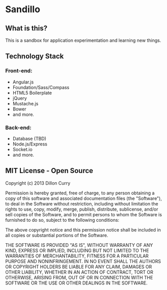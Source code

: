 # Sandillo
## What is this?
This is a sandbox for application experimentation and learning new things.
## Technology Stack
### Front-end:
* Angular.js
* Foundation/Sass/Compass
* HTML5 Boilerplate
* jQuery
* Mustache.js
* Bower
* and more.

### Back-end:
* Database (TBD)
* Node.js/Express
* Socket.io
* and more.

## MIT License - Open Source
Copyright (c) 2013 Dillon Curry

Permission is hereby granted, free of charge, to any person obtaining a copy of this software and associated documentation files (the "Software"), to deal in the Software without restriction, including without limitation the rights to use, copy, modify, merge, publish, distribute, sublicense, and/or sell copies of the Software, and to permit persons to whom the Software is furnished to do so, subject to the following conditions:

The above copyright notice and this permission notice shall be included in all copies or substantial portions of the Software.

THE SOFTWARE IS PROVIDED "AS IS", WITHOUT WARRANTY OF ANY KIND, EXPRESS OR IMPLIED, INCLUDING BUT NOT LIMITED TO THE WARRANTIES OF MERCHANTABILITY, FITNESS FOR A PARTICULAR PURPOSE AND NONINFRINGEMENT. IN NO EVENT SHALL THE AUTHORS OR COPYRIGHT HOLDERS BE LIABLE FOR ANY CLAIM, DAMAGES OR OTHER LIABILITY, WHETHER IN AN ACTION OF CONTRACT, TORT OR OTHERWISE, ARISING FROM, OUT OF OR IN CONNECTION WITH THE SOFTWARE OR THE USE OR OTHER DEALINGS IN THE SOFTWARE.
